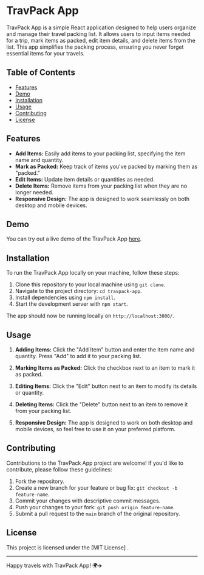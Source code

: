 # TravPack App

TravPack App is a simple React application designed to help users organize and manage their travel packing list. It allows users to input items needed for a trip, mark items as packed, edit item details, and delete items from the list. This app simplifies the packing process, ensuring you never forget essential items for your travels.

## Table of Contents

- [Features](#features)
- [Demo](#demo)
- [Installation](#installation)
- [Usage](#usage)
- [Contributing](#contributing)
- [License](#license)

## Features

- **Add Items:** Easily add items to your packing list, specifying the item name and quantity.
- **Mark as Packed:** Keep track of items you've packed by marking them as "packed."
- **Edit Items:** Update item details or quantities as needed.
- **Delete Items:** Remove items from your packing list when they are no longer needed.
- **Responsive Design:** The app is designed to work seamlessly on both desktop and mobile devices.

## Demo

You can try out a live demo of the TravPack App [here](#insert-demo-link-if-available).

## Installation

To run the TravPack App locally on your machine, follow these steps:

1. Clone this repository to your local machine using `git clone`.
2. Navigate to the project directory: `cd travpack-app`.
3. Install dependencies using `npm install`.
4. Start the development server with `npm start`.

The app should now be running locally on `http://localhost:3000/`.

## Usage

1. **Adding Items:** Click the "Add Item" button and enter the item name and quantity. Press "Add" to add it to your packing list.

2. **Marking Items as Packed:** Click the checkbox next to an item to mark it as packed.

3. **Editing Items:** Click the "Edit" button next to an item to modify its details or quantity.

4. **Deleting Items:** Click the "Delete" button next to an item to remove it from your packing list.

5. **Responsive Design:** The app is designed to work on both desktop and mobile devices, so feel free to use it on your preferred platform.

## Contributing

Contributions to the TravPack App project are welcome! If you'd like to contribute, please follow these guidelines:

1. Fork the repository.
2. Create a new branch for your feature or bug fix: `git checkout -b feature-name`.
3. Commit your changes with descriptive commit messages.
4. Push your changes to your fork: `git push origin feature-name`.
5. Submit a pull request to the `main` branch of the original repository.

## License

This project is licensed under the [MIT License] .

---

Happy travels with TravPack App! 🌍✈️

